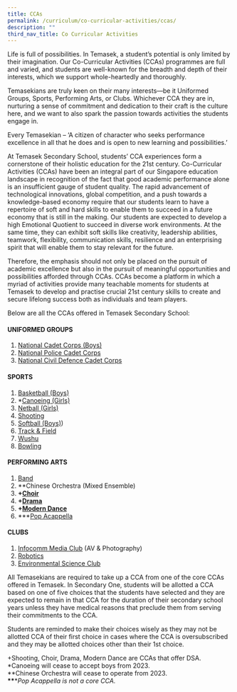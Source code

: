 ```yaml
---
title: CCAs
permalink: /curriculum/co-curricular-activities/ccas/
description: ""
third_nav_title: Co Curricular Activities
---
```

Life is full of possibilities. In Temasek, a student’s potential is only limited by their imagination. Our Co-Curricular Activities (CCAs) programmes are full and varied, and students are well-known for the breadth and depth of their interests, which we support whole-heartedly and thoroughly.  
  
Temasekians are truly keen on their many interests—be it Uniformed Groups, Sports, Performing Arts, or Clubs. Whichever CCA they are in, nurturing a sense of commitment and dedication to their craft is the culture here, and we want to also spark the passion towards activities the students engage in.  
  
Every Temasekian – ‘A citizen of character who seeks performance excellence in all that he does and is open to new learning and possibilities.’  
  
At Temasek Secondary School, students’ CCA experiences form a cornerstone of their holistic education for the 21st century. Co-Curricular Activities (CCAs) have been an integral part of our Singapore education landscape in recognition of the fact that good academic performance alone is an insufficient gauge of student quality. The rapid advancement of technological innovations, global competition, and a push towards a knowledge-based economy require that our students learn to have a repertoire of soft and hard skills to enable them to succeed in a future economy that is still in the making. Our students are expected to develop a high Emotional Quotient to succeed in diverse work environments. At the same time, they can exhibit soft skills like creativity, leadership abilities, teamwork, flexibility, communication skills, resilience and an enterprising spirit that will enable them to stay relevant for the future.  
  
Therefore, the emphasis should not only be placed on the pursuit of academic excellence but also in the pursuit of meaningful opportunities and possibilities afforded through CCAs. CCAs become a platform in which a myriad of activities provide many teachable moments for students at Temasek to develop and practise crucial 21st century skills to create and secure lifelong success both as individuals and team players.  
  
Below are all the CCAs offered in Temasek Secondary School:  
  

#### **UNIFORMED GROUPS**

1. [National Cadet Corps (Boys)](/curriculum/co-curricular-activities/ncc-boys/)
2. [National Police Cadet Corps](/curriculum/co-curricular-activities/npcc/)
3. [National Civil Defence Cadet Corps](/curriculum/co-curricular-activities/ncdcc/)  
  

#### SPORTS

1. [Basketball (Boys)](/curriculum/co-curricular-activities/basketball-boys/)
2. \*[Canoeing (Girls)](/curriculum/co-curricular-activities/canoeing-girls/)
3. [Netball (Girls)](/curriculum/co-curricular-activities/netball-girls/)
4. [Shooting](/curriculum/co-curricular-activities/shooting/)
5. [Softball (Boys)](/curriculum/co-curricular-activities/softball-boys/))
6. [Track & Field](/curriculum/co-curricular-activities/track-n-field/)
7. [Wushu](/curriculum/co-curricular-activities/wushu/)  
8. [Bowling](/curriculum/co-curricular-activities/bowling/)
  

#### PERFORMING ARTS

1. [Band](/curriculum/co-curricular-activities/band/)
2. \*\*Chinese Orchestra (Mixed Ensemble)
3. **+[Choir](/curriculum/co-curricular-activities/choir)**
4. **+[Drama](/curriculum/co-curricular-activities/drama)**
5. **+[Modern Dance](/curriculum/co-curricular-activities/dance)**
6. \*\*\*[Pop Acappella](/curriculum/co-curricular-activities/pop-acappella/)  
  

#### **CLUBS**

1. [Infocomm Media Club](/curriculum/co-curricular-activities/infocomm-media-club) (AV & Photography)
2. [Robotics](/curriculum/co-curricular-activities/robotics-club/)
3. [Environmental Science Club](/curriculum/co-curricular-activities/environmental-science-club/)  
  
All Temasekians are required to take up a CCA from one of the core CCAs offered in Temasek. In Secondary One, students will be allotted a CCA based on one of five choices that the students have selected and they are expected to remain in that CCA for the duration of their secondary school years unless they have medical reasons that preclude them from serving their commitments to the CCA.  
  
Students are reminded to make their choices wisely as they may not be allotted CCA of their first choice in cases where the CCA is oversubscribed and they may be allotted choices other than their 1st choice.  
  
+Shooting, Choir, Drama, Modern Dance are CCAs that offer DSA.  
\*Canoeing will cease to accept boys from 2023.  
\*\*Chinese Orchestra will cease to operate from 2023.  
__\*\*__\*_Pop Acappella is not a core CCA._